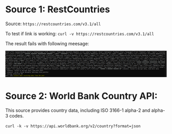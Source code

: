 # Source 1: RestCountries
Source: `https://restcountries.com/v3.1/all`


To test if link is working:
`curl -v https://restcountries.com/v3.1/all`


The result fails with following meesage:

![CMD_Curl1](./Curl_Result_1.PNG)
# Source 2: World Bank Country API:
This source provides country data, including ISO 3166-1 alpha-2 and alpha-3 codes.

`curl -k -v https://api.worldbank.org/v2/country?format=json`




